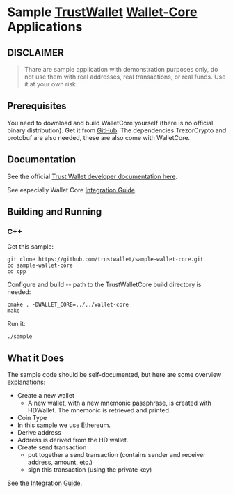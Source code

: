 # Sample [TrustWallet](https://www.trustwallet.com) [Wallet-Core](https://github.com/trustwallet/wallet-core) Applications

## DISCLAIMER

> Thare are sample application with demonstration purposes only,
> do not use them with real addresses, real transactions, or real funds.
> Use it at your own risk.
 
## Prerequisites

You need to download and build WalletCore yourself
(there is no official binary distribution).
Get it from
[GitHub](https://github.com/trustwallet/wallet-core).
The dependencies TrezorCrypto and protobuf are also needed, these are also come with WalletCore.

## Documentation

See the official [Trust Wallet developer documentation here](https://developer.trustwallet.com).

See especially Wallet Core [Integration Guide](https://developer.trustwallet.com/wallet-core/integration-guide.md).

## Building and Running

### C++

Get this sample:

```shell
git clone https://github.com/trustwallet/sample-wallet-core.git
cd sample-wallet-core
cd cpp
```

Configure and build -- path to the TrustWalletCore build directory is needed:

```shell
cmake . -DWALLET_CORE=../../wallet-core
make
```

Run it:

```shell
./sample
```

## What it Does

The sample code should be self-documented, but here are some overview explanations:

* Create a new wallet
  * A new wallet, with a new mnemonic passphrase, is created with HDWallet.  The mnemonic is retrieved and printed.
* Coin Type
 * In this sample we use Ethereum.
* Derive address
 * Address is derived from the HD wallet.
* Create send transaction
  * put together a send transaction (contains sender and receiver address, amount, etc.)
  * sign this transaction (using the private key)

See the [Integration Guide](https://developer.trustwallet.com/wallet-core/integration-guide.md).

